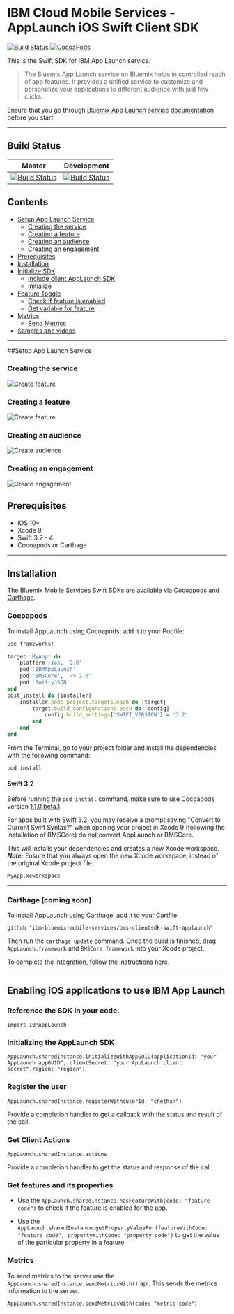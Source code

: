 # IBM Cloud Mobile Services - AppLaunch iOS Swift Client SDK

[![Build Status](https://travis-ci.org/ibm-bluemix-mobile-services/bms-clientsdk-swift-applaunch.svg?branch=master)](https://travis-ci.org/ibm-bluemix-mobile-services/bms-clientsdk-swift-applaunch)
[![CocoaPods](https://img.shields.io/cocoapods/v/IBMAppLaunch.svg)](https://github.com/ibm-bluemix-mobile-services/bms-clientsdk-swift-applaunch)

This is the Swift SDK for IBM App Launch service.

>The Bluemix App Launch service on Bluemix helps in controlled reach of app features. It provides a unified service to customize and personalize your applications to different audience with just few clicks.

Ensure that you go through [Bluemix App Launch service documentation](https://console-regional.ng.bluemix.net/docs/services/app-launch/index.html) before you start.

***

## Build Status

| Master | Development |
|:------:|:-----------:|
|  [![Build Status](https://travis-ci.org/ibm-bluemix-mobile-services/bms-clientsdk-swift-applaunch.svg?branch=master)](https://travis-ci.org/ibm-bluemix-mobile-services/bms-clientsdk-swift-applaunch)      |    [![Build Status](https://travis-ci.org/ibm-bluemix-mobile-services/bms-clientsdk-swift-applaunch.svg?branch=development)](https://travis-ci.org/ibm-bluemix-mobile-services/bms-clientsdk-swift-applaunch)         |

## Contents
- [Setup App Launch Service](#setup-app-launch-service)
	 - [Creating the service](#creating-the-service)
	 - [Creating a feature](#creating-a-feature)
	 - [Creating an audience](#creating-an-audience)
	 - [Creating an engagement](#creating-an-engagement)
- [Prerequisites](#prerequisites)
- [Installation](#installation)
- [Initialize SDK](#initialize-sdk)
	- [Include client AppLaunch SDK](#include-client-appLaunch-sdk)
	- [Initialize](#initialize)
- [Feature Toggle](#feature-toggle)
	- [Check if feature is enabled](#check-if-feature-is-enabled)
	- [Get variable for feature](#get-variable-for-feature)
- [Metrics](#metrics)
	- [Send Metrics](#send-metrics)
- [Samples and videos](#samples-and-videos)

***
##Setup App Launch Service
### Creating the service
![Create feature](https://github.com/ibm-bluemix-mobile-services/bms-clientsdk-android-applaunch/blob/development/Images/create_service.gif)
### Creating a feature
![Create feature](https://github.com/ibm-bluemix-mobile-services/bms-clientsdk-android-applaunch/blob/development/Images/create_feature.gif)
### Creating an audience
![Create audience](https://github.com/ibm-bluemix-mobile-services/bms-clientsdk-android-applaunch/blob/development/Images/create_audience.gif)
### Creating an engagement
![Create engagement](https://github.com/ibm-bluemix-mobile-services/bms-clientsdk-android-applaunch/blob/development/Images/create_engagement.gif)

## Prerequisites

- iOS 10+
- Xcode 9
- Swift 3.2 - 4
- Cocoapods or Carthage

***

## Installation

The Bluemix Mobile Services Swift SDKs are available via [Cocoapods](http://cocoapods.org/) and [Carthage](https://github.com/Carthage/Carthage).

### Cocoapods
To install AppLaunch using Cocoapods, add it to your Podfile:

```ruby
use_frameworks!

target 'MyApp' do
    platform :ios, '9.0'
    pod 'IBMAppLaunch'
    pod 'BMSCore', '~> 2.0'
    pod 'SwiftyJSON'
end
post_install do |installer|
    installer.pods_project.targets.each do |target|
        target.build_configurations.each do |config|
            config.build_settings['SWIFT_VERSION'] = '3.2'
        end
    end
end
```
From the Terminal, go to your project folder and install the dependencies with the following command:

```
pod install
```



#### Swift 3.2

Before running the `pod install` command, make sure to use Cocoapods version [1.1.0.beta.1](https://github.com/CocoaPods/CocoaPods/releases/tag/1.1.0.beta.1).

For apps built with Swift 3.2, you may receive a prompt saying "Convert to Current Swift Syntax?" when opening your project in Xcode 9 (following the installation of BMSCore) do not convert AppLaunch or BMSCore.

This will installs your dependencies and creates a new Xcode workspace.
***Note:*** Ensure that you always open the new Xcode workspace, instead of the original Xcode project file:

```
MyApp.xcworkspace
```
***

### Carthage (coming soon)
To install AppLaunch using Carthage, add it to your Cartfile:

```
github "ibm-bluemix-mobile-services/bms-clientsdk-swift-applaunch"
```

Then run the `carthage update` command. Once the build is finished, drag `AppLaunch.framework` and `BMSCore.framework` into your Xcode project.

To complete the integration, follow the instructions [here](https://github.com/Carthage/Carthage#getting-started).

***

## Enabling iOS applications to use IBM App Launch

### Reference the SDK in your code.

```
import IBMAppLaunch
```
### Initializing the AppLaunch SDK

```
AppLaunch.sharedInstance.initializeWithAppGUID(applicationId: "your AppLaunch appGUID", clientSecret: "your AppLaunch client secret",region: "region")

```

### Register the user

```
AppLaunch.sharedInstance.registerWith(userId: "chethan")
```
Provide a completion handler to get a callback with the status and result of the call.

### Get Client Actions

```
AppLaunch.sharedInstance.actions
```

Provide a completion handler to get the status and response of the call.

### Get features and its properties

* Use the ```AppLaunch.sharedInstance.hasFeatureWith(code: "feature code")``` to check if the feature is enabled for the app.

* Use the ```AppLaunch.sharedInstance.getPropertyValueFor(featureWithCode: "feature code", propertyWithCode: "property code")``` to get the value of the particular property in a feature.

### Metrics

To send metrics to the server use the ```AppLaunch.sharedInstance.sendMetricsWith()``` api. This sends the metrics information to the server.

```
AppLaunch.sharedInstance.sendMetricsWith(code: "metric code")
```
